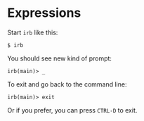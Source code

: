 # Expressions

Start `irb` like this:

``` shell
$ irb
```

You should see new kind of prompt:

``` shell
irb(main)> _
```

To exit and go back to the command line:

``` shell
irb(main)> exit
```

Or if you prefer, you can press `CTRL-D` to exit.
